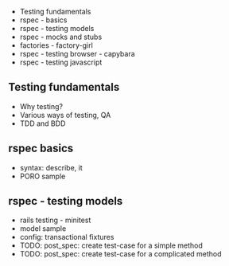 

- Testing fundamentals
- rspec - basics 
- rspec - testing models
- rspec - mocks and stubs
- factories - factory-girl
- rspec - testing browser - capybara
- rspec - testing javascript



## Testing fundamentals

- Why testing?
- Various ways of testing, QA
- TDD and BDD

## rspec basics

- syntax: describe, it
- PORO sample

## rspec - testing models

- rails testing - minitest
- model sample
- config: transactional fixtures
- TODO: post_spec: create test-case for a simple method
- TODO: post_spec: create test-case for a complicated method




